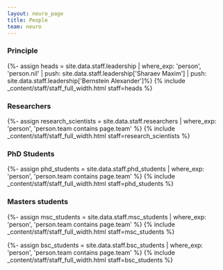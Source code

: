 ```yaml
---
layout: neuro_page
title: People
team: neuro
---
```


### Principle

{%- assign heads = site.data.staff.leadership | where_exp: 'person', 'person.nil' | push: site.data.staff.leadership['Sharaev Maxim'] | push: site.data.staff.leadership['Bernstein Alexander']%}
{% include _content/staff/staff_full_width.html staff=heads %}

### Researchers

{%- assign research_scientists = site.data.staff.researchers | where_exp: 'person', 'person.team contains page.team' %}
{% include _content/staff/staff_full_width.html staff=research_scientists %}

### PhD Students

{%- assign phd_students = site.data.staff.phd_students | where_exp: 'person', 'person.team contains page.team' %}
{% include _content/staff/staff_full_width.html staff=phd_students %}

### Masters students

{%- assign msc_students = site.data.staff.msc_students | where_exp: 'person', 'person.team contains page.team' %}
{% include _content/staff/staff_full_width.html staff=msc_students %}

{%- assign bsc_students = site.data.staff.bsc_students | where_exp: 'person', 'person.team contains page.team' %}
{% include _content/staff/staff_full_width.html staff=bsc_students %}

